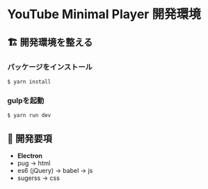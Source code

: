 # YouTube Minimal Player 開発環境

## 🏗 開発環境を整える

### パッケージをインストール

```
$ yarn install
```

### gulpを起動

```
$ yarn run dev
```

## 🐶 開発要項

- **Electron**
- pug -> html
- es6 (jQuery) -> babel -> js
- sugerss -> css